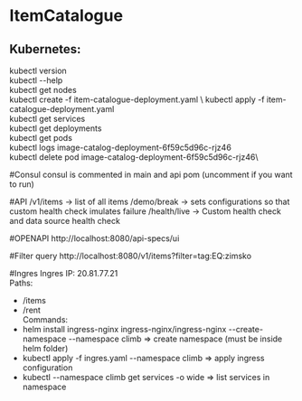 # ItemCatalogue

## Kubernetes:
kubectl version\
kubectl --help\
kubectl get nodes\
kubectl create -f item-catalogue-deployment.yaml \ 
kubectl apply -f item-catalogue-deployment.yaml \
kubectl get services \
kubectl get deployments\
kubectl get pods\
kubectl logs image-catalog-deployment-6f59c5d96c-rjz46\
kubectl delete pod image-catalog-deployment-6f59c5d96c-rjz46\

#Consul
consul is commented in main and api pom (uncomment if you want to run)

#API
/v1/items -> list of all items
/demo/break -> sets configurations so that custom health check imulates failure
/health/live -> Custom health check and data source health check

#OPENAPI
http://localhost:8080/api-specs/ui

#Filter query
http://localhost:8080/v1/items?filter=tag:EQ:zimsko

#Ingres
Ingres IP: 20.81.77.21 \
Paths:
* /items
* /rent \
Commands:
* helm install ingress-nginx ingress-nginx/ingress-nginx --create-namespace --namespace climb => create namespace (must be inside helm folder)
* kubectl apply -f ingres.yaml --namespace climb => apply ingress configuration
* kubectl --namespace climb get services -o wide => list services in namespace